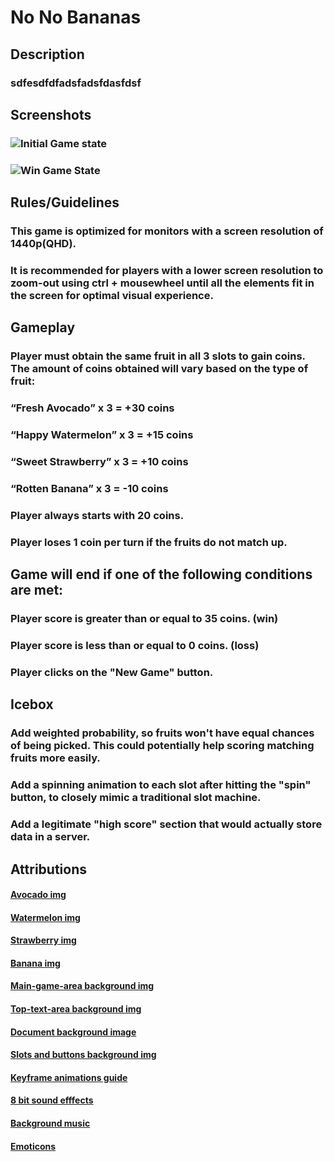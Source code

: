 # No No Bananas 

## Description
### sdfesdfdfadsfadsfdasfdsf


## Screenshots
### ![Initial Game state](/personal-projects/no-no-bananas/screenshots/game-screenshot.PNG?raw=true)
### ![Win Game State](/personal-projects/no-no-bananas/screenshots/game-win-screenshot.PNG?raw=true)


## Rules/Guidelines

### This game is optimized for monitors with a screen resolution of 1440p(QHD).
### It is recommended for players with a lower screen resolution to zoom-out using ctrl + mousewheel until all the elements fit in the screen for optimal visual experience.

## Gameplay

### Player must obtain the same fruit in all 3 slots to gain coins. The amount of coins obtained will vary based on the type of fruit: 
### “Fresh Avocado” x 3 = +30 coins 
### “Happy Watermelon” x 3 = +15 coins 
### “Sweet Strawberry” x 3 = +10 coins 
### “Rotten Banana” x 3 = -10 coins 

### Player always starts with 20 coins.
### Player loses 1 coin per turn if the fruits do not match up. 

## Game will end if one of the following conditions are met: 
### Player score is greater than or equal to 35 coins. (win) 
### Player score is less than or equal to 0 coins. (loss) 
### Player clicks on the "New Game" button.

## Icebox 
### Add weighted probability, so fruits won't have equal chances of being picked. This could potentially help scoring matching fruits more easily. 
### Add a spinning animation to each slot after hitting the "spin" button, to closely mimic a traditional slot machine.
### Add a legitimate "high score" section that would actually store data in a server. 

## Attributions


#### [Avocado img](https://img.freepik.com/premium-vector/avocado-pixel-characters-8-bit-fruit-vector-illustrations-game-assets-cross-stitch_614713-1170.jpg?w=2000)
#### [Watermelon img](https://img.freepik.com/premium-vector/8-bit-pixels-watermelon-slices-fruit-pixels-game-icons-illustration-stitch-cross-vector_614713-1187.jpg) 
#### [Strawberry img](https://img.freepik.com/premium-vector/8-bit-pixel-strawberry-fruits-pixel-game-assets-cross-stitch-patterns-vector_614713-1185.jpg?w=2000)
#### [Banana img](https://ih1.redbubble.net/image.1269997801.9804/st,small,507x507-pad,600x600,f8f8f8.jpg)
#### [Main-game-area background img](https://wallpapers.com/images/hd/night-sky-8-bit-190cuporbadt1g4h.jpg)
#### [Top-text-area background img](https://i.pinimg.com/originals/e2/74/e1/e274e17933fea9ce7bcc67a186c781c6.gif)
#### [Document background image](https://wallpapers.com/images/hd/night-sky-8-bit-190cuporbadt1g4h.jpg)
#### [Slots and buttons background img](https://images.pond5.com/retro-8-bit-arcade-game-090060814_prevstill.jpeg)
#### [Keyframe animations guide](https://www.joshwcomeau.com/animation/keyframe-animations/)
#### [8 bit sound efffects](https://pixabay.com/sound-effects/search/8-bit/)
#### [Background music](https://freemusicarchive.org/genre/Chiptune/)
#### [Emoticons](https://fsymbols.com/emoticons/)
